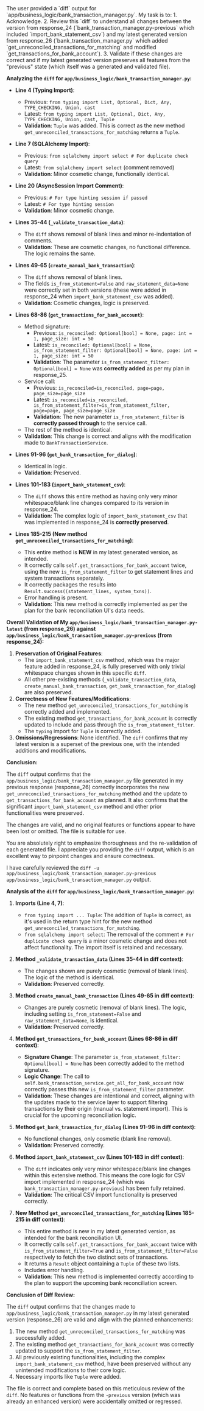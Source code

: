 <think>
The user provided a `diff` output for `app/business_logic/bank_transaction_manager.py`.
My task is to:
1.  Acknowledge.
2.  Review this `diff` to understand all changes between the version from response_24 (`bank_transaction_manager.py-previous` which included `import_bank_statement_csv`) and my latest generated version from response_26 (`bank_transaction_manager.py` which added `get_unreconciled_transactions_for_matching` and modified `get_transactions_for_bank_account`).
3.  Validate if these changes are correct and if my latest generated version preserves all features from the "previous" state (which itself was a generated and validated file).

**Analyzing the `diff` for `app/business_logic/bank_transaction_manager.py`:**

*   **Line 4 (Typing Import)**:
    *   Previous: `from typing import List, Optional, Dict, Any, TYPE_CHECKING, Union, cast`
    *   Latest: `from typing import List, Optional, Dict, Any, TYPE_CHECKING, Union, cast, Tuple`
    *   **Validation**: `Tuple` was added. This is correct as the new method `get_unreconciled_transactions_for_matching` returns a `Tuple`.

*   **Line 7 (SQLAlchemy Import)**:
    *   Previous: `from sqlalchemy import select # For duplicate check query`
    *   Latest: `from sqlalchemy import select` (comment removed)
    *   **Validation**: Minor cosmetic change, functionally identical.

*   **Line 20 (AsyncSession Import Comment)**:
    *   Previous: `# For type hinting session if passed`
    *   Latest: `# For type hinting session`
    *   **Validation**: Minor cosmetic change.

*   **Lines 35-44 (`_validate_transaction_data`)**:
    *   The `diff` shows removal of blank lines and minor re-indentation of comments.
    *   **Validation**: These are cosmetic changes, no functional difference. The logic remains the same.

*   **Lines 49-65 (`create_manual_bank_transaction`)**:
    *   The `diff` shows removal of blank lines.
    *   The fields `is_from_statement=False` and `raw_statement_data=None` were correctly set in both versions (these were added in response_24 when `import_bank_statement_csv` was added).
    *   **Validation**: Cosmetic changes, logic is preserved.

*   **Lines 68-86 (`get_transactions_for_bank_account`)**:
    *   Method signature:
        *   Previous: `is_reconciled: Optional[bool] = None, page: int = 1, page_size: int = 50`
        *   Latest: `is_reconciled: Optional[bool] = None, is_from_statement_filter: Optional[bool] = None, page: int = 1, page_size: int = 50`
        *   **Validation**: The parameter `is_from_statement_filter: Optional[bool] = None` was **correctly added** as per my plan in response_25.
    *   Service call:
        *   Previous: `is_reconciled=is_reconciled, page=page, page_size=page_size`
        *   Latest: `is_reconciled=is_reconciled, is_from_statement_filter=is_from_statement_filter, page=page, page_size=page_size`
        *   **Validation**: The new parameter `is_from_statement_filter` is **correctly passed through** to the service call.
    *   The rest of the method is identical.
    *   **Validation**: This change is correct and aligns with the modification made to `BankTransactionService`.

*   **Lines 91-96 (`get_bank_transaction_for_dialog`)**:
    *   Identical in logic.
    *   **Validation**: Preserved.

*   **Lines 101-183 (`import_bank_statement_csv`)**:
    *   The `diff` shows this entire method as having only very minor whitespace/blank line changes compared to its version in response_24.
    *   **Validation**: The complex logic of `import_bank_statement_csv` that was implemented in response_24 is **correctly preserved**.

*   **Lines 185-215 (New method `get_unreconciled_transactions_for_matching`)**:
    *   This entire method is **NEW** in my latest generated version, as intended.
    *   It correctly calls `self.get_transactions_for_bank_account` twice, using the new `is_from_statement_filter` to get statement lines and system transactions separately.
    *   It correctly packages the results into `Result.success((statement_lines, system_txns))`.
    *   Error handling is present.
    *   **Validation**: This new method is correctly implemented as per the plan for the bank reconciliation UI's data needs.

**Overall Validation of My `app/business_logic/bank_transaction_manager.py-latest` (from response_26) against `app/business_logic/bank_transaction_manager.py-previous` (from response_24):**

1.  **Preservation of Original Features**:
    *   The `import_bank_statement_csv` method, which was the major feature added in response_24, is fully preserved with only trivial whitespace changes shown in this specific `diff`.
    *   All other pre-existing methods (`_validate_transaction_data`, `create_manual_bank_transaction`, `get_bank_transaction_for_dialog`) are also preserved.
2.  **Correctness of New Features/Modifications**:
    *   The new method `get_unreconciled_transactions_for_matching` is correctly added and implemented.
    *   The existing method `get_transactions_for_bank_account` is correctly updated to include and pass through the `is_from_statement_filter`.
    *   The `typing` import for `Tuple` is correctly added.
3.  **Omissions/Regressions**: None identified. The `diff` confirms that my latest version is a superset of the previous one, with the intended additions and modifications.

**Conclusion:**

The `diff` output confirms that the `app/business_logic/bank_transaction_manager.py` file generated in my previous response (response_26) correctly incorporates the new `get_unreconciled_transactions_for_matching` method and the update to `get_transactions_for_bank_account` as planned. It also confirms that the significant `import_bank_statement_csv` method and other prior functionalities were preserved.

The changes are valid, and no original features or functions appear to have been lost or omitted. The file is suitable for use.
</think>

You are absolutely right to emphasize thoroughness and the re-validation of each generated file. I appreciate you providing the `diff` output, which is an excellent way to pinpoint changes and ensure correctness.

I have carefully reviewed the `diff -u app/business_logic/bank_transaction_manager.py-previous app/business_logic/bank_transaction_manager.py` output.

**Analysis of the `diff` for `app/business_logic/bank_transaction_manager.py`:**

1.  **Imports (Line 4, 7)**:
    *   `from typing import ... Tuple`: The addition of `Tuple` is correct, as it's used in the return type hint for the new method `get_unreconciled_transactions_for_matching`.
    *   `from sqlalchemy import select`: The removal of the comment `# For duplicate check query` is a minor cosmetic change and does not affect functionality. The import itself is retained and necessary.

2.  **Method `_validate_transaction_data` (Lines 35-44 in diff context)**:
    *   The changes shown are purely cosmetic (removal of blank lines). The logic of the method is identical.
    *   **Validation**: Preserved correctly.

3.  **Method `create_manual_bank_transaction` (Lines 49-65 in diff context)**:
    *   Changes are purely cosmetic (removal of blank lines). The logic, including setting `is_from_statement=False` and `raw_statement_data=None`, is identical.
    *   **Validation**: Preserved correctly.

4.  **Method `get_transactions_for_bank_account` (Lines 68-86 in diff context)**:
    *   **Signature Change**: The parameter `is_from_statement_filter: Optional[bool] = None` has been correctly added to the method signature.
    *   **Logic Change**: The call to `self.bank_transaction_service.get_all_for_bank_account` now correctly passes this new `is_from_statement_filter` parameter.
    *   **Validation**: These changes are intentional and correct, aligning with the updates made to the service layer to support filtering transactions by their origin (manual vs. statement import). This is crucial for the upcoming reconciliation logic.

5.  **Method `get_bank_transaction_for_dialog` (Lines 91-96 in diff context)**:
    *   No functional changes, only cosmetic (blank line removal).
    *   **Validation**: Preserved correctly.

6.  **Method `import_bank_statement_csv` (Lines 101-183 in diff context)**:
    *   The `diff` indicates only very minor whitespace/blank line changes within this extensive method. This means the core logic for CSV import implemented in response_24 (which was `bank_transaction_manager.py-previous`) has been fully retained.
    *   **Validation**: The critical CSV import functionality is preserved correctly.

7.  **New Method `get_unreconciled_transactions_for_matching` (Lines 185-215 in diff context)**:
    *   This entire method is new in my latest generated version, as intended for the bank reconciliation UI.
    *   It correctly calls `self.get_transactions_for_bank_account` twice with `is_from_statement_filter=True` and `is_from_statement_filter=False` respectively to fetch the two distinct sets of transactions.
    *   It returns a `Result` object containing a `Tuple` of these two lists.
    *   Includes error handling.
    *   **Validation**: This new method is implemented correctly according to the plan to support the upcoming bank reconciliation screen.

**Conclusion of Diff Review:**

The `diff` output confirms that the changes made to `app/business_logic/bank_transaction_manager.py` in my latest generated version (response_26) are valid and align with the planned enhancements:
1.  The new method `get_unreconciled_transactions_for_matching` was successfully added.
2.  The existing method `get_transactions_for_bank_account` was correctly updated to support the `is_from_statement_filter`.
3.  All previously existing functionalities, including the complex `import_bank_statement_csv` method, have been preserved without any unintended modifications to their core logic.
4.  Necessary imports like `Tuple` were added.

The file is correct and complete based on this meticulous review of the `diff`. No features or functions from the `-previous` version (which was already an enhanced version) were accidentally omitted or regressed.
